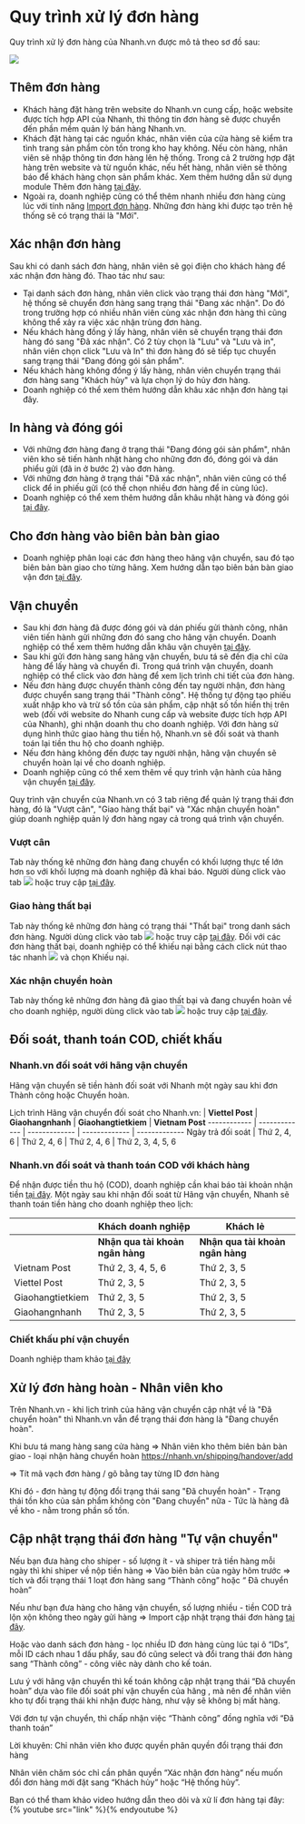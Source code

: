 # Quy trình xử lý đơn hàng

Quy trình xử lý đơn hàng của Nhanh.vn được mô tả theo sơ đồ sau:

![](https://raw.githubusercontent.com/nhanhapi/manual/master/docs/don-hang/img/quy-trinh-xu-ly-DH-1.jpg)

## Thêm đơn hàng 
- Khách hàng đặt hàng trên website do Nhanh.vn cung cấp, hoặc website được tích hợp API của Nhanh, thì thông tin đơn hàng sẽ được chuyển đến phần mềm quản lý bán hàng Nhanh.vn.
- Khách đặt hàng tại các nguồn khác, nhân viên của cửa hàng sẽ kiểm tra tình trang sản phẩm còn tồn trong kho hay không. Nếu còn hàng, nhân viên sẽ nhập thông tin đơn hàng lên hệ thống. Trong cả 2 trường hợp đặt hàng trên website và từ nguồn khác, nếu hết hàng, nhân viên sẽ thông báo để khách hàng chọn sản phẩm khác. Xem thêm hướng dẫn sử dụng module Thêm đơn hàng [tại đây](https://manual.nhanh.vn/don-hang/quy-trinh-xu-ly-don-hang/them-don-hang).
- Ngoài ra, doanh nghiệp cũng có thể thêm nhanh nhiều đơn hàng cùng lúc với tính năng [Import đơn hàng](https://new.nhanh.vn/order/manage/import).
Những đơn hàng khi được tạo trên hệ thống sẽ có trạng thái là "Mới".

## Xác nhận đơn hàng

Sau khi có danh sách đơn hàng, nhân viên sẽ gọi điện cho khách hàng để xác nhận đơn hàng đó. Thao tác như sau:

- Tại danh sách đơn hàng, nhân viên click vào trạng thái đơn hàng "Mới", hệ thống sẽ chuyển đơn hàng sang trạng thái "Đang xác nhận". Do đó trong trường hợp có nhiều nhân viên cùng xác nhận đơn hàng thì cũng không thể xảy ra việc xác nhận trùng đơn hàng.
- Nếu khách hàng đồng ý lấy hàng, nhân viên sẽ chuyển trạng thái đơn hàng đó sang "Đã xác nhận". Có 2 tùy chọn là "Lưu" và "Lưu và in", nhân viên chọn click "Lưu và In" thì đơn hàng đó sẽ tiếp tục chuyển sang trạng thái "Đang đóng gói sản phẩm".
- Nếu khách hàng không đồng ý lấy hàng, nhân viên chuyển trạng thái đơn hàng sang "Khách hủy" và lựa chọn lý do hủy đơn hàng.
- Doanh nghiệp có thể xem thêm hướng dẫn khâu xác nhận đơn hàng tại đây.

## In hàng và đóng gói

- Với những đơn hàng đang ở trạng thái "Đang đóng gói sản phẩm", nhân viên kho sẽ tiến hành nhặt hàng cho những đơn đó, đóng gói và dán phiểu gửi (đã in ở bước 2) vào đơn hàng.
- Với những đơn hàng ở trạng thái "Đã xác nhận", nhân viên cũng có thể click để in phiếu gửi (có thể chọn nhiều đơn hàng để in cùng lúc).
- Doanh nghiệp có thể xem thêm hướng dẫn khâu nhặt hàng và đóng gói [tại đây](https://manual.nhanh.vn/don-hang/quy-trinh-xu-ly-don-hang/in-va-dong-goi-don-hang).

## Cho đơn hàng vào biên bản bàn giao
- Doanh nghiệp phân loại các đơn hàng theo hãng vận chuyển, sau đó tạo biên bản bàn giao cho từng hãng. Xem hướng dẫn tạo biên bản bàn giao vận đơn [tại đây](https://manual.nhanh.vn/don-hang/quy-trinh-xu-ly-don-hang/bien-ban-ban-giao-don-hang-cho-hang-van-chuyen).

## Vận chuyển
- Sau khi đơn hàng đã được đóng gói và dán phiếu gửi thành công, nhân viên tiến hành gửi những đơn đó sang cho hãng vận chuyển. Doanh nghiệp có thể xem thêm hướng dẫn khâu vận chuyên [tại đây](link).
- Sau khi gửi đơn hàng sang hãng vận chuyển, bưu tá sẽ đến địa chỉ cửa hàng để lấy hàng và chuyển đi. Trong quá trình vận chuyển, doanh nghiệp có thể click vào đơn hàng để xem lịch trình chi tiết của đơn hàng.
- Nếu đơn hàng được chuyển thành công đến tay người nhận, đơn hàng được chuyển sang trạng thái "Thành công". Hệ thống tự động tạo phiếu xuất nhập kho và trừ số tồn của sản phẩm, cập nhật số tồn hiển thị trên web (đối với website do Nhanh cung cấp và website được tích hợp API của Nhanh), ghi nhận doanh thu cho doanh nghiệp. Với đơn hàng sử dụng hình thức giao hàng thu tiền hộ, Nhanh.vn sẽ đối soát và thanh toán lại tiền thu hộ cho doanh nghiệp.
- Nếu đơn hàng không đến được tay người nhận, hãng vận chuyển sẽ chuyển hoàn lại về cho doanh nghiệp.
- Doanh nghiệp cũng có thể xem thêm về quy trình vận hành của hãng vận chuyển [tại đây](link).

Quy trình vận chuyển của Nhanh.vn có 3 tab riêng để quản lý trạng thái đơn hàng, đó là "Vượt cân", "Giao hàng thất bại" và "Xác nhận chuyển hoàn" giúp doanh nghiệp quản lý đơn hàng ngay cả trong quá trình vận chuyển.

### Vượt cân

Tab này thống kê những đơn hàng đang chuyển có khối lượng thực tế lớn hơn so với khối lượng mà doanh nghiệp đã khai báo. Người dùng click vào tab ![](https://raw.githubusercontent.com/nhanhapi/manual/master/docs/don-hang/img/quy-trinh-xu-ly-DH-2.jpg)  hoặc truy cập [tại đây](https://new.nhanh.vn/order/manage/index?features=17).

### Giao hàng thất bại

Tab này thống kê những đơn hàng có trạng thái "Thất bại" trong danh sách đơn hàng. Người dùng click vào tab ![](link) hoặc truy cập [tại đây](https://new.nhanh.vn/order/manage/index?status=61). Đối với các đơn hàng thất bại, doanh nghiệp có thể khiếu nại bằng cách click nút thao tác nhanh ![](link) và chọn Khiếu nại.

### Xác nhận chuyển hoàn

Tab này thống kê những đơn hàng đã giao thất bại và đang chuyển hoàn về cho doanh nghiệp, người dùng click vào tab ![](link) hoặc truy cập [tại đây](https://new.nhanh.vn/order/manage/index?status=71).

## Đối soát, thanh toán COD, chiết khấu
### Nhanh.vn đối soát với hãng vận chuyển

Hãng vận chuyển sẽ tiền hành đối soát với Nhanh một ngày sau khi đơn Thành công hoặc Chuyển hoàn.

Lịch trình Hãng vận chuyển đối soát cho Nhanh.vn:
[]() | **Viettel Post** | **Giaohangnhanh** | **Giaohangtietkiem** | **Vietnam Post**
------------ | ------------- | ------------- | ------------- | -------------
Ngày trả đối soát | Thứ 2, 4, 6 | Thứ 2, 4, 6 | Thứ 2, 4, 6 | Thứ 2, 3, 4, 5, 6

### Nhanh.vn đối soát và thanh toán COD với khách hàng

Để nhận được tiền thu hộ (COD), doanh nghiệp cần khai báo tài khoản nhận tiền [tại đây](https://new.nhanh.vn/store/paymentaccount/addbankacc).
Một ngày sau khi nhận đối soát từ Hãng vận chuyển, Nhanh sẽ thanh toán tiền hàng cho doanh nghiệp theo lịch:

[]() | **Khách doanh nghiệp** | **Khách lẻ**
------------ | ------------- | -------------
[]() | **Nhận qua tài khoản ngân hàng** | **Nhận qua tài khoản ngân hàng**
Vietnam Post | Thứ 2, 3, 4, 5, 6 | Thứ 2, 3, 5
Viettel Post | Thứ 2, 3, 5 | Thứ 2, 3, 5
Giaohangtietkiem | Thứ 2, 3, 5 | Thứ 2, 3, 5
Giaohangnhanh | Thứ 2, 3, 5 | Thứ 2, 3, 5

### Chiết khấu phí vận chuyển
Doanh nghiệp tham khảo [tại đây](link)

## Xử lý đơn hàng hoàn - Nhân viên kho
Trên Nhanh.vn - khi lịch trình của hãng vận chuyển cập nhật về là "Đã chuyển hoàn" thì Nhanh.vn vẫn để trạng thái đơn hàng là "Đang chuyển hoàn".

Khi bưu tá mang hàng sang cửa hàng => Nhân viên kho thêm biên bản bàn giao - loại nhận hàng chuyển hoàn https://nhanh.vn/shipping/handover/add

=> Tít mã vạch đơn hàng / gõ bằng tay từng ID đơn hàng

Khi đó - đơn hàng tự động đổi trạng thái sang "Đã chuyển hoàn" - Trạng thái tồn kho của sản phẩm không còn "Đang chuyển" nữa - Tức là hàng đã về kho - nằm trong phần số tồn.

## Cập nhật trạng thái đơn hàng "Tự vận chuyển"

Nếu bạn đưa hàng cho shiper - số lượng ít - và shiper trả tiền hàng mỗi ngày thì khi shiper về nộp tiền hàng => Vào biên bản của ngày hôm trước => tích và đổi trạng thái 1 loạt đơn hàng sang “Thành công”  hoặc “ Đã chuyển hoàn”

Nếu như bạn đưa hàng cho hãng vận chuyển, số lượng nhiều - tiền COD trả lộn xộn không theo ngày gửi hàng => Import cập nhật trạng thái đơn hàng [tại đây](https://new.nhanh.vn/order/manage/importstatus).

Hoặc vào danh sách đơn hàng - lọc nhiều ID đơn hàng cùng lúc tại ô “IDs”, mỗi ID cách nhau 1 dấu phẩy, sau đó cũng select và đổi trang thái đơn hàng sang “Thành công” - công viêc này dành cho kế toán.

Lưu ý với hãng vận chuyển thì kế toán không cập nhật trạng thái “Đã chuyển hoàn” dựa vào file đối soát phí vận chuyển của hãng , mà nên để nhân viên kho tự đổi trạng thái khi nhận được hàng, như vậy sẽ không bị mất hàng.

Với đơn tự vận chuyển, thì chấp nhận việc “Thành công” đồng nghĩa với “Đã thanh toán”

Lời khuyên: Chỉ nhân viên kho được quyền phân quyền đổi trạng thái đơn hàng

Nhân viên chăm sóc chỉ cần phân quyền “Xác nhận đơn hàng“ nếu muốn đổi đơn hàng mới đặt sang “Khách hủy” hoặc “Hệ thống hủy”.

Bạn có thể tham khảo video hướng dẫn theo dõi và xử lí đơn hàng tại đây:
{% youtube src="link" %}{% endyoutube %}
